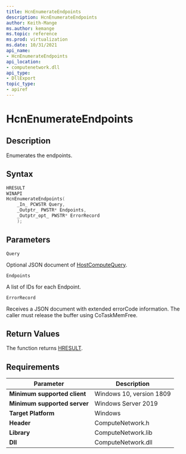 ```yaml
---
title: HcnEnumerateEndpoints
description: HcnEnumerateEndpoints
author: Keith-Mange
ms.author: kemange
ms.topic: reference
ms.prod: virtualization
ms.date: 10/31/2021
api_name:
- HcnEnumerateEndpoints
api_location:
- computenetwork.dll
api_type:
- DllExport
topic_type:
- apiref
---
```

# HcnEnumerateEndpoints

## Description

Enumerates the endpoints.

## Syntax

```cpp
HRESULT
WINAPI
HcnEnumerateEndpoints(
    _In_ PCWSTR Query,
    _Outptr_ PWSTR* Endpoints,
    _Outptr_opt_ PWSTR* ErrorRecord
    );
```

## Parameters

`Query`

Optional JSON document of [HostComputeQuery](./../HNS_Schema.md#HostComputeQuery).

`Endpoints`

A list of IDs for each Endpoint.

`ErrorRecord`

Receives a JSON document with extended errorCode information. The caller must release the buffer using CoTaskMemFree.

## Return Values

The function returns [HRESULT](./HCNHResult.md).

## Requirements

|Parameter|Description|
|---|---|
| **Minimum supported client** | Windows 10, version 1809 |
| **Minimum supported server** | Windows Server 2019 |
| **Target Platform** | Windows |
| **Header** | ComputeNetwork.h |
| **Library** | ComputeNetwork.lib |
| **Dll** | ComputeNetwork.dll |


